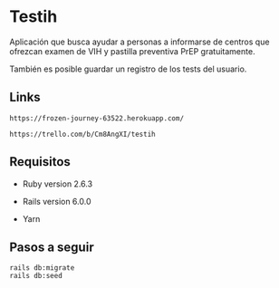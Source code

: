 # Testih

Aplicación que busca ayudar a personas a informarse de centros que ofrezcan examen de VIH y pastilla preventiva PrEP gratuitamente.

También es posible guardar un registro de los tests del usuario.



## Links 

```
https://frozen-journey-63522.herokuapp.com/
```

```
https://trello.com/b/Cm8AngXI/testih
```

## Requisitos

* Ruby version 2.6.3

* Rails version 6.0.0

* Yarn



## Pasos a seguir
```
rails db:migrate
rails db:seed
```

